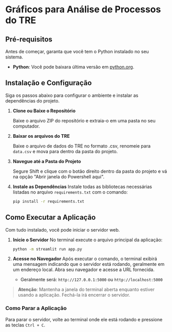 # Gráficos para Análise de Processos do TRE


## Pré-requisitos

Antes de começar, garanta que você tem o Python instalado no seu sistema.

* **Python**: Você pode baixara última versão em [python.org](https://www.python.org/downloads/).

## Instalação e Configuração

Siga os passos abaixo para configurar o ambiente e instalar as dependências do projeto.

1.  **Clone ou Baixe o Repositório**

    Baixe o arquivo ZIP do repositório e extraia-o em uma pasta no seu computador.

2. **Baixar os arquivos do TRE**

    Baixe o arquivo de dados do TRE no formato .csv, renomeie para `data.csv` e mova para dentro da pasta do projeto.

3.  **Navegue até a Pasta do Projeto**

    Segure Shift e clique com o botão direito dentro da pasta do projeto e vá na opção "Abrir janela do Powershell aqui".

5.  **Instale as Dependências**
    Instale todas as bibliotecas necessárias listadas no arquivo `requirements.txt` com o comando:
    ```bash
    pip install -r requirements.txt
    ```

## Como Executar a Aplicação

Com tudo instalado, você pode iniciar o servidor web.

1.  **Inicie o Servidor**
    No terminal execute o arquivo principal da aplicação:
    ```bash
    python -m streamlit run app.py
    ```

2.  **Acesse no Navegador**
    Após executar o comando, o terminal exibirá uma mensagem indicando que o servidor está rodando, geralmente em um endereço local. Abra seu navegador e acesse a URL fornecida.
    * Geralmente será: `http://127.0.0.1:5000` ou `http://localhost:5000`

> **Atenção**: Mantenha a janela do terminal aberta enquanto estiver usando a aplicação. Fechá-la irá encerrar o servidor.

### Como Parar a Aplicação

Para parar o servidor, volte ao terminal onde ele está rodando e pressione as teclas `Ctrl + C`.
